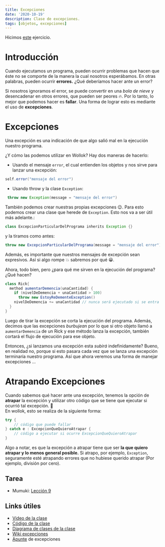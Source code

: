 ```yaml
---
title: Excepciones
date: '2020-10-19'
description: Clase de excepciones.
tags: [objetos, excepciones]
---
```


Hicimos [este](https://docs.google.com/document/d/1YPZMyKI4fFij22QM8QfbDU8pfV78bP7vesl2__HIj64/edit?usp=sharing) ejercicio.

# Introducción

Cuando ejecutamos un programa, pueden ocurrir problemas que hacen que éste no se comporte de la manera la cual nosotros esperábamos. En otras palabras, pueden ocurrir **errores.** ¿Qué deberíamos hacer ante un error?

Si nosotros ignoramos el error, se puede convertir en una _bola de nieve_ y desencadenar en otros errores, que pueden ser peores :fire:. Por lo tanto, lo mejor que podemos hacer es **fallar**. Una forma de lograr esto es mediante el uso de **excepciones**.

# Excepciones

Una excepción es una indicación de que algo salió mal en la ejecución nuestro programa.

¿Y cómo las podemos utilizar en Wollok?
Hay dos maneras de hacerlo:

- Usando el mensaje `error`, el cual entienden los objetos y nos sirve para lanzar una excepción:

```java
self.error("mensaje del error")
```

- Usando throw y la clase `Exception`:

```java
 throw new Exception(message = "mensaje del error")
```

También podemos crear nuestras propias excepciones :wink:. Para esto podemos crear una clase que herede de `Exception`. Esto nos va a ser útil más adelante.:

```java
class ExcepcionParticularDelPrograma inherits Exception {}
```

y la tiramos como antes:

```java
throw new ExcepcionParticularDelPrograma(message = "mensaje del error")
```

Además, es importante que nuestros mensajes de excepción sean expresivos. Así si algo rompe :boom: sabremos por qué :grinning:.

Ahora, todo bien, pero ¿para qué me sirven en la ejecución del programa? ¿Qué hacen?

```java
class Rick{
  method aumentarDemencia(unaCantidad) {
    if (nivelDeDemencia + unaCantidad > 100)
      throw new EstoyReDementeException()
    nivelDeDemencia += unaCantidad // nunca será ejecutado si se entra al if anterior
  }
}
```

Luego de tirar la excepción se corta la ejecución del programa. Además, decimos que las excepciones _burbujean_ por lo que si otro objeto llamó a `aumentarDemencia` de un Rick y ese método lanza la excepción, también cortará el flujo de ejecución para ese objeto.

Entonces, ¿si lanzamos una excepción esta _subirá_ indefinidamente? Bueno, en realidad no, porque si esto pasara cada vez que se lanza una excepción terminaría nuestro programa. Así que ahora veremos una forma de manejar excepciones ...

# Atrapando Excepciones

Cuando sabemos qué hacer ante una excepción, tenemos la opción de **atrapar** la excepción y utilizar otro código que se tiene que ejecutar si ocurrió tal excepción. :confetti_ball:  
En wollok, esto se realiza de la siguiente forma:

```java
try {
	// código que puede fallar
} catch e : ExcepcionQueQuieroAtrapar {
	// código a ejecutar si ocurre ExcepcionQueQuieroAtrapar
}
```

Algo a notar, es que la excepción a atrapar tiene que ser **la que quiero atrapar y lo menos general posible.** Si atrapo, por ejemplo, `Exception`, seguramente esté atrapando errores que no hubiese querido atrapar (Por ejemplo, división por cero).

## Tarea

- Mumuki: [Lección 9](https://mumuki.io/pdep-utn/lessons/91-programacion-con-objetos-excepciones)

## Links útiles

- [Video de la clase](completar)
- [Código de la clase](completar)
- [Diagrama de clases de la clase](completar)
- [Wiki excepciones](http://wiki.uqbar.org/wiki/articles/excepciones.html)
- [Apunte](https://docs.google.com/document/d/1T87tmdXv_39RoE_zR7alVFK8TUl-KJYOhdoIsoVTRb4/edit#) de excepciones
